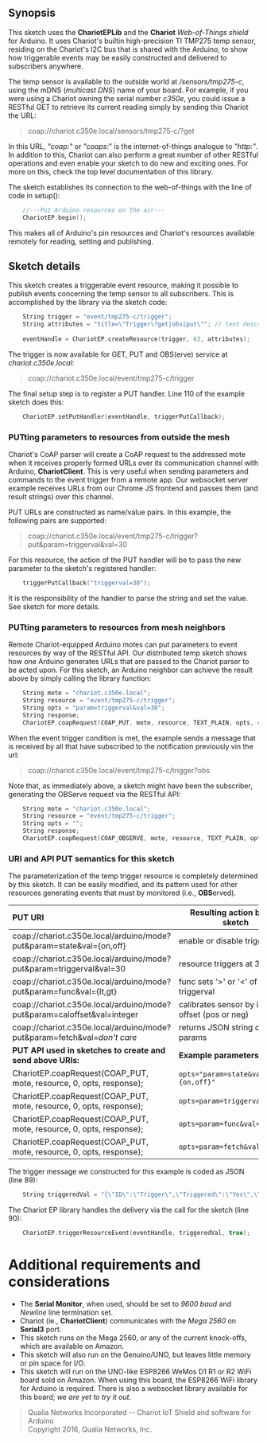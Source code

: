## Synopsis
This sketch uses the **ChariotEPLib** and the **Chariot** *Web-of-Things shield* for
Arduino. It uses Chariot's builtin high-precision TI TMP275 temp sensor,
residing on the Chariot's I2C bus that is shared with the Arduino, to show how
triggerable events may be easily constructed and delivered to subscribers
anywhere.
 
The temp sensor is available to the outside world at */sensors/tmp275-c*, using
the mDNS (*multicast DNS*) name of your board. For example, if you were using a Chariot owning the
serial number *c350e*, you could issue a RESTful GET to retrieve its current reading
simply by sending this Chariot the URL: 

> coap://chariot.c350e.local/sensors/tmp275-c/?get
	
In this URL, *"coap:"* or *"coaps:*" is the internet-of-things analogue to *"http:"*. In addition
to this, Chariot can also perform a great number of other RESTful operations
and even enable your sketch to do new and exciting ones. For more on this, check
the top level documentation of this library.

The sketch establishes its connection to the web-of-things with the line of code
in setup():
```c++
	//---Put Arduino resources on the air---
	ChariotEP.begin();
```
		
This makes all of Arduino's pin resources and Chariot's resources available remotely for reading,
setting and publishing. 

## Sketch details
This sketch creates a triggerable event resource, making it
possible to publish events concerning the temp sensor to all subscribers. This
is accomplished by the library via the sketch code:

```c++
	String trigger = "event/tmp275-c/trigger";
	String attributes = "title=\"Trigger\?get|obs|put\""; // text description
	
	eventHandle = ChariotEP.createResource(trigger, 63, attributes);
```

The trigger is now available for GET, PUT and OBS(erve) service at *chariot.c350e.local*:

> coap://chariot.c350e.local/event/tmp275-c/trigger
	
The final setup step is to register a PUT handler. Line 110 of the example
sketch does this:
```c++
    ChariotEP.setPutHandler(eventHandle, triggerPutCallback);
```
### PUTting parameters to resources from outside the mesh
Chariot's CoAP parser will create a CoAP request to the addressed mote when
it receives properly formed URLs over its communication channel with Arduino, **ChariotClient**. 
This is very useful when sending parameters and commands to the event trigger from a remote app. Our websocket server
example receives URLs from our Chrome JS frontend and passes them (and result strings) over this channel.

PUT URLs are constructed as name/value pairs. In this example, the following
pairs are supported:

> coap://chariot.c350e.local/event/tmp275-c/trigger?put&param=triggerval&val=30
	
For this resource, the action of the PUT handler will be to pass the 
new parameter to the sketch's registered handler:
```c++
    triggerPutCallback("triggerval=30");
```	
It is the responsibility of the handler to parse the string and set the value. 
See sketch for more details.

### PUTting parameters to resources from mesh neighbors
Remote Chariot-equipped Arduino motes can put parameters to event resources by way of 
the RESTful API. Our distributed temp sketch shows how one Arduino generates URLs
that are passed to the Chariot parser to be acted upon. For this sketch, an Arduino neighbor
can achieve the result above by simply calling the library function:
```c++
    String mote = "chariot.c350e.local";
    String resource = "event/tmp275-c/trigger";
    String opts = "param=triggerval&val=30";
    String response;
    ChariotEP.coapRequest(COAP_PUT, mote, resource, TEXT_PLAIN, opts, response);
```
When the event trigger condition is met, the example sends a message
that is received by all that have subscribed to the notification previously vin
the url:

> coap://chariot.c350e.local/event/tmp275-c/trigger?obs

Note that, as immediately above, a sketch might have been the subscriber, generating the
OBServe request via the RESTful API:
```c++
    String mote = "chariot.c350e.local";
    String resource = "event/tmp275-c/trigger";
    String opts = "";
    String response;
    ChariotEP.coapRequest(COAP_OBSERVE, mote, resource, TEXT_PLAIN, opts, response);
```

### URI and API PUT semantics for this sketch
The parameterization of the temp trigger resource is completely determined by this sketch. It can be easily
modified, and its pattern used for other resources generating events that must by monitored (i.e., **OBS**erved).

| PUT URI                  | Resulting action by this sketch      |
|:---------------------------------------------------------------|--------------------------------|
| coap://chariot.c350e.local/arduino/mode?put&param=state&val={on,off} | enable or disable trigger    |
| coap://chariot.c350e.local/arduino/mode?put&param=triggerval&val=30   | resource triggers at 30C    |
| coap://chariot.c350e.local/arduino/mode?put&param=func&val={lt,gt}    | func sets '>' or '<' of triggerval     |
| coap://chariot.c350e.local/arduino/mode?put&param=caloffset&val=integer| calibrates sensor by integer offset (pos or neg)|
| coap://chariot.c350e.local/arduino/mode?put&param=fetch&val=*don't care* | returns JSON string of all params |
|**PUT API used in sketches to create and send above URIs:**|     **Example parameters** |
| ChariotEP.coapRequest(COAP_PUT, mote, resource, 0, opts, response);|`opts="param=state&val={on,off}"`    |
| ChariotEP.coapRequest(COAP_PUT, mote, resource, 0, opts, response);|`opts=param=triggerval&val=30`    |
| ChariotEP.coapRequest(COAP_PUT, mote, resource, 0, opts, response);|`opts=param=func&val=gt`    |
| ChariotEP.coapRequest(COAP_PUT, mote, resource, 0, opts, response);|`opts=param=fetch&val=noise`    |

The trigger message we constructed for this example is coded as JSON (line 89):
```c++
    String triggeredVal = "{\"ID\":\"Trigger\",\"Triggered\":\"Yes\",\"State\":\"Off\"}";
```	
The Chariot EP library handles the delivery via the call for the sketch (line 90):
```c++
    ChariotEP.triggerResourceEvent(eventHandle, triggeredVal, true);
```
# Additional requirements and considerations
- The **Serial Monitor**, when used, should be set to *9600 baud* and *Newline* line termination set.
- Chariot (ie., **ChariotClient**) communicates with the *Mega 2560* on **Serial3** port.
- This sketch runs on the Mega 2560, or any of the current knock-offs, which are available on Amazon. 
- This sketch will also run on the Genuino/UNO, but leaves little memory or pin space for I/O.
-  This sketch will run on the UNO-like ESP8266 WeMos D1 R1 or R2 WiFi board sold on Amazon. When using this board, the ESP8266 WiFi library for Arduino is required. There is also a websocket library available for this board; *we are yet to try it out*.

> Qualia Networks Incorporated -- Chariot IoT Shield and software for Arduino              
> Copyright 2016, Qualia Networks, Inc.

